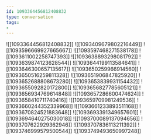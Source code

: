 ```yaml
---
id: 1093364456812408832
type: conversation
tags:
- 
---
```

![[1093364456812408832]]
![[1093409679802216449]]
![[1093596669927665667]]
![[1093597468271538178]]
![[1093611002258747393]]
![[1093638893298081792]]
![[1093639874123628544]]
![[1093644199113584641]]
![[1093646300657135617]]
![[1093650259966914560]]
![[1093650516259811328]]
![[1093651906847825920]]
![[1093652688808673280]]
![[1093653839931154432]]
![[1093655092820172800]]
![[1093656827785605121]]
![[1093656934769614848]]
![[1093657286600474624]]
![[1093658410711740416]]
![[1093659709981249536]]
![[1093660244352339968]]
![[1093661233893511168]]
![[1093670824521883648]]
![[1093693391349657601]]
![[1093694640275030018]]
![[1093700089137094656]]
![[1093707622929362946]]
![[1093707836113211392]]
![[1093746999579500544]]
![[1093749493650997248]]

